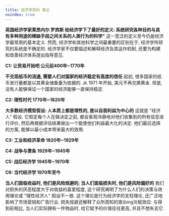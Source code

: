 ```yaml
---
title: 经济学百科 笔记
noindex: true
---
```

**英国经济学家莱昂内尔 罗宾斯 给经济学下了最好的定义: 系统研究各种目的与具有多种用途的稀缺手段之间关系的人类行为的科学"**
这一宽泛的定义至今仍是经济学最常用的基本定义. 然而, 经济学和其他科学之间最重要的区别在于, 经济学所研究的系统是不确定的. 经济学家不仅要描述和解释经济及其运作机制, 还要为构建和改善经济体系提出指导意见.

**C1: 让贸易开始吧 公元前400年~1770年**

**不兑现纸币的流通, 需要人们对国家的经济稳定有高度的信任**
起初, 很多国家的纸币发行量都是以其黄金储备量为依据的. 从 1971 年开始, 美元不再兑换黄金. 但是, 没有人能够保证一个国家的经济能够一直保持稳定.

**C2: 理性时代 1770年~1820年**

**大多数经济模型假设: 人本质上都是理性的, 是以自我利益为中心的**
这就是 "经济人" 假设. 它假定每个人在做决定之前, 都会客观冷静地对他们收集到的所有信息进行评价, 然后再根据评估结果做出一个能使他们利益最大化的决定. 他们最后选择的方案, 能够以最小成本带来最大的效用.

**C3: 工业和经济革命 1820年~1929年**

**C4: 战争与萧条 1929年~1945年**

**C5: 战后经济学 1945年~1970年**

**C6: 当代经济学 1970年至今**

**当人们面临收益时, 他们是风险规避的; 当人们面临损失时, 他们是风险偏好的**
我们对损失的厌恶程度大于对收益的喜爱程度, 这个研究阐明了为什么人们的决策与效用理论或 "理性经济人" 假设不一致. 这个理论是行为经济学的支柱理论, 还广泛地影响了市场营销和广告行业. 损失规避还解释了众所周知的禀(bing3)赋效应: 与得到前相比, 当人们实际拥有一件物品时, 给它赋予的价值往往更高, 并且不想失去它.


